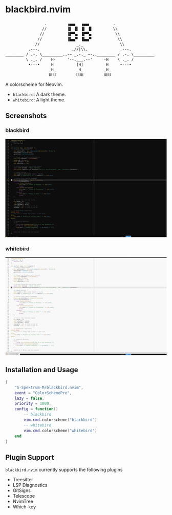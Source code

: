 # blackbird.nvim



```
                 .         ▗▄▄▖  ▗▄▄▖          .
                //         ▐▌ ▐▌ ▐▌ ▐▌         \\
               //          ▐▛▀▚▖ ▐▛▀▚▖          \\
              //           ▐▙▄▞▘ ▐▙▄▞▘           \\
             //                _._                \\
          .---.              .//|\\.              .---.
________ / .-. \_________..-~ _.-._ ~-..________ / .-. \_________
         \ ._. /    H-     '--.___.--'     -H    \ ._. /
          •---•     H          [H]          H     •---•
                   _H_         _H_         _H_
                   UUU         UUU         UUU
```


A colorscheme for Neovim.

-   `blackbird`: A dark theme.
-   `whitebird`: A light theme.

## Screenshots

### blackbird

![blackbird screenshot](pictures/blackbird_ss.png)

### whitebird

![whitebird screenshot](pictures/whitebird_ss.png)

## Installation and Usage

```lua
{
    "S-Spektrum-M/blackbird.nvim",
    event = "ColorSchemePre",
    lazy = false,
    priority = 1000,
    config = function()
        -- blackbird
        vim.cmd.colorscheme("blackbird")
        -- whitebird
        vim.cmd.colorscheme("whitebird")
    end
}
```

## Plugin Support

`blackbird.nvim` currently supports the following plugins

-   Treesitter
-   LSP Diagnostics
-   GitSigns
-   Telescope
-   NvimTree
-   Which-key

